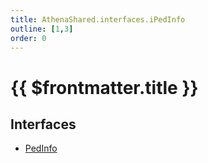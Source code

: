 ```yaml
---
title: AthenaShared.interfaces.iPedInfo
outline: [1,3]
order: 0
---
```


# {{ $frontmatter.title }}


## Interfaces

- [PedInfo](../interfaces/shared_interfaces_iPedInfo_PedInfo.md)
